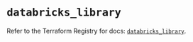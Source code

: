 # `databricks_library`

Refer to the Terraform Registry for docs: [`databricks_library`](https://registry.terraform.io/providers/databricks/databricks/1.76.0/docs/resources/library).
